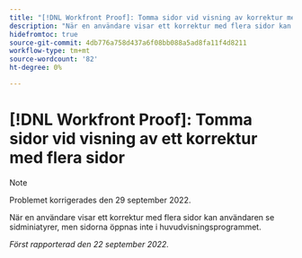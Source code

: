 ```yaml
---
title: "[!DNL Workfront Proof]: Tomma sidor vid visning av korrektur med flera sidor"
description: "När en användare visar ett korrektur med flera sidor kan användaren se miniatyrer av sidorna, men sidorna öppnas inte i huvudvisningsprogrammet."
hidefromtoc: true
source-git-commit: 4db776a758d437a6f08bb088a5ad8fa11f4d8211
workflow-type: tm+mt
source-wordcount: '82'
ht-degree: 0%

---
```



# [!DNL Workfront Proof]: Tomma sidor vid visning av ett korrektur med flera sidor

>[!NOTE]
>
>Problemet korrigerades den 29 september 2022.

När en användare visar ett korrektur med flera sidor kan användaren se sidminiatyrer, men sidorna öppnas inte i huvudvisningsprogrammet.

_Först rapporterad den 22 september 2022._

